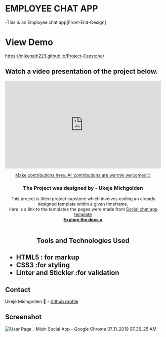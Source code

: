 # EMPLOYEE CHAT APP
-This is an Employee chat app[Front-End-Design]

# View Demo
https://mikenath223.github.io/Project-Capstone/

## Watch a video presentation of the project below.

 <div style="position: relative; padding-bottom: 56.25%; height: 0;">
 <iframe src="https://www.loom.com/embed/f0b51e1a79db409f97fcc16986d7936d" frameborder="0" webkitallowfullscreen mozallowfullscreen allowfullscreen style="position: absolute; top: 0; left: 0; width: 100%; height: 100%;"></iframe>
 </div>
<p align="center">
  <a href="https://github.com/mikenath223/Project-Capstone/pulls">Make contributions here. All contributions are warmly welcomed  :)</a>
  <br/>
 <h3 align="center">The Project was designed by - Ukeje Michgolden</h3>
 <p align="center">
This project is titled project capstone which involves coding an already designed template within a given timeframe.</br>
     Here is a link to the templates the pages were made from <a href="https://www.behance.net/gallery/70285515/Swipex-This-application-for-dating">Social chat app template</a>
   <br />
   <a href="https://github.com/mikenath223/Project-Capstone/tree/social-page"><strong>Explore the docs »</strong></a>
   <br />
   <br />
 </p>
</p>
<h2 align="center">Tools and Technologies Used<h2>
 <ul>
  <li>HTML5 : for markup</li>
  <li>CSS3 :for styling</li>
  <li>Linter and Stickler :for validation</li>
 </ul>
<!-- TABLE OF CONTENTS -->

## Contact
Ukeje Michgolden :man: - [Github profile](https://github.com/mikenath223)
<br>

## Screenshot

![User Page _ Mixin Social App - Google Chrome 07_11_2019 07_36_25 AM](https://user-images.githubusercontent.com/33323077/68365608-74a1af80-0131-11ea-8374-c1bfa4736466.png)

